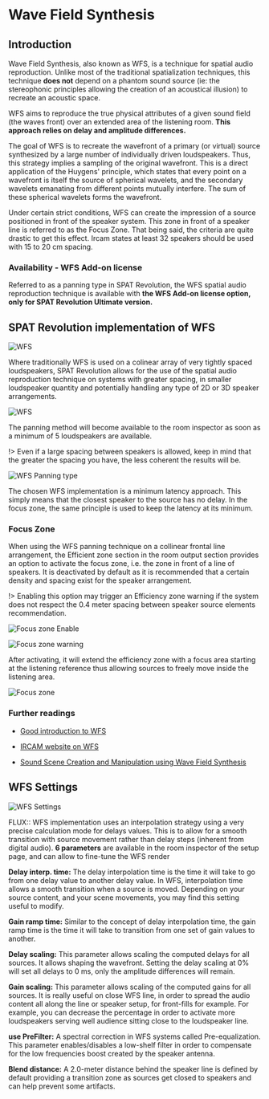 # Wave Field Synthesis

## Introduction

Wave Field Synthesis, also known as WFS, is a technique for spatial audio reproduction. Unlike most of the traditional spatialization techniques, this technique **does not** depend on a phantom sound source (ie: the stereophonic principles allowing the creation of an acoustical illusion) to recreate an acoustic space.

WFS aims to reproduce the true physical attributes of a given sound field (the waves front) over an extended area of the listening room. **This approach relies on delay and amplitude differences.**

The goal of WFS is to recreate the wavefront of a primary (or virtual) source synthesized by a large number of individually driven loudspeakers. Thus, this strategy implies a sampling of the original wavefront. This is a direct application of the Huygens' principle, which states that every point on a wavefront is itself the source of spherical wavelets, and the secondary wavelets emanating from different points mutually interfere. The sum of these spherical wavelets forms the wavefront.

Under certain strict conditions, WFS can create the impression of a source positioned in front of the speaker system. This zone in front of a speaker line is referred to as the Focus Zone. That being said, the criteria are quite drastic to get this effect. Ircam states at least 32 speakers should be used with 15 to 20 cm spacing.

### Availability  - WFS Add-on license

Referred to as a panning type in SPAT Revolution, the WFS spatial audio reproduction technique is available with **the WFS Add-on license option, only for SPAT Revolution Ultimate version.**


## SPAT Revolution implementation of WFS

![WFS]( https://media.githubusercontent.com/media/FLUX-SE/doc_images/main/SpatR/Room/WFSNiceOutput.png)


Where traditionally WFS is used on a colinear array of very tightly spaced loudspeakers, SPAT Revolution allows for the use of the spatial audio reproduction technique on systems with greater spacing, in smaller loudspeaker quantity and potentially handling any type of 2D or 3D speaker arrangements.

![WFS]( https://media.githubusercontent.com/media/FLUX-SE/doc_images/main/SpatR/Room/WFSNice4.png)

The panning method will become available to the room inspector as soon as a minimum of 5 loudspeakers are available.

!> Even if a large spacing between speakers is allowed, keep in mind that the greater the spacing you have, the less coherent the results will be.

![WFS Panning type]( https://media.githubusercontent.com/media/FLUX-SE/doc_images/main/SpatR/Setup/WFSPanning.png)

The chosen WFS implementation is a minimum latency approach. This simply means that the closest speaker to the source has no delay. In the focus zone, the same principle is used to keep the latency at its minimum.

### Focus Zone

When using the WFS panning technique on a collinear frontal line arrangement, the Efficient zone section in the room output section provides an option to activate the focus zone, i.e. the zone in front of a line of speakers. It is deactivated by default as it is recommended that a certain density and spacing exist for the speaker arrangement.


!>  Enabling this option may trigger an Efficiency zone warning if the system does not respect the 0.4 meter spacing between speaker source elements recommendation.

![Focus zone Enable]( https://media.githubusercontent.com/media/FLUX-SE/doc_images/main/SpatR/Room/FocusZoneEnable.png)

![Focus zone warning]( https://media.githubusercontent.com/media/FLUX-SE/doc_images/main/SpatR/Room//FocusZoneWarning.png)

After activating, it will extend the efficiency zone with a focus area starting at the listening reference thus allowing sources to freely move inside the listening area.

![Focus zone]( https://media.githubusercontent.com/media/FLUX-SE/doc_images/main/SpatR/Room/FocusZone.png)

### Further readings

- [Good introduction to WFS](http://www.syntheticwave.de/Wavefieldsynthesis.htm)

- [IRCAM website on WFS](http://recherche.ircam.fr/equipes/salles/WFS_WEBSITE/Index_wfs_site.htm)

- [Sound Scene Creation and Manipulation using Wave Field Synthesis](http://recherche.ircam.fr/equipes/salles/WFS_WEBSITE/Documents/WFS_overview.pdf)

## WFS Settings

![WFS Settings]( https://media.githubusercontent.com/media/FLUX-SE/doc_images/main/SpatR/Setup/WFSSettings.png)

FLUX:: WFS implementation uses an interpolation strategy using a very precise calculation mode for delays values. This is to allow for a smooth transition with source movement rather than delay steps (inherent from digital audio).
**6 parameters** are available in the room inspector of the setup page, and can allow to fine-tune the WFS render

**Delay interp. time:**
The delay interpolation time is the time it will take to go from one delay value to another delay value. In WFS, interpolation time allows a smooth transition when a source is moved. Depending on your source content, and your scene movements, you may find this setting useful to modify.

**Gain ramp time:**
Similar to the concept of delay interpolation time, the gain ramp time is the time it will take to transition from one set of gain values to another.

**Delay scaling:**
This parameter allows scaling the computed delays for all sources. It allows shaping the wavefront. Setting the delay scaling at 0% will set all delays to 0 ms, only the amplitude differences will remain.

**Gain scaling:**
This parameter allows scaling of the computed gains for all sources. It is really useful on close WFS line, in order to spread the audio content all along the line or speaker setup, for front-fills for example. For example, you can decrease the percentage in order to activate more loudspeakers serving well audience sitting close to the loudspeaker line.

**use PreFilter:**
A spectral correction in WFS systems called Pre-equalization. This parameter enables/disables a low-shelf filter in order to compensate for the low frequencies boost created by the speaker antenna.

**Blend distance:**
A 2.0-meter distance behind the speaker line is defined by default providing a transition zone as sources get closed to speakers and can help prevent some artifacts.
